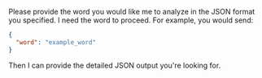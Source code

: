 Please provide the word you would like me to analyze in the JSON format you specified. I need the word to proceed. For example, you would send:

```json
{
  "word": "example_word"
}
```

Then I can provide the detailed JSON output you're looking for.
 